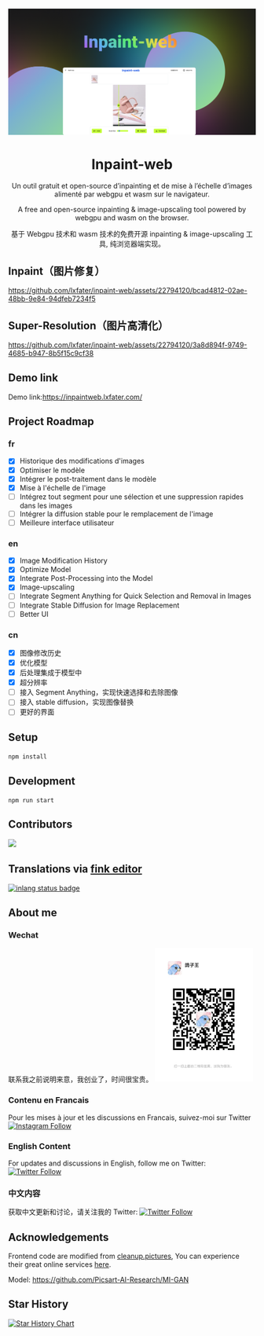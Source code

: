 ![Inpaint-web](./media/cover.png)

<div align="center">
  
# Inpaint-web

Un outil gratuit et open-source d’inpainting et de mise à l’échelle d’images alimenté par webgpu et wasm sur le navigateur.

A free and open-source inpainting & image-upscaling tool powered by webgpu and wasm on the browser.

基于 Webgpu 技术和 wasm 技术的免费开源 inpainting & image-upscaling 工具, 纯浏览器端实现。

</div>

## Inpaint（图片修复）

https://github.com/lxfater/inpaint-web/assets/22794120/bcad4812-02ae-48bb-9e84-94dfeb7234f5

## Super-Resolution（图片高清化）

https://github.com/lxfater/inpaint-web/assets/22794120/3a8d894f-9749-4685-b947-8b5f15c9cf38

## Demo link

Demo link:https://inpaintweb.lxfater.com/

## Project Roadmap

### fr

- [x] Historique des modifications d'images
- [x] Optimiser le modèle
- [x] Intégrer le post-traitement dans le modèle
- [x] Mise à l'échelle de l'image
- [ ] Intégrez tout segment pour une sélection et une suppression rapides dans les images
- [ ] Intégrer la diffusion stable pour le remplacement de l'image
- [ ] Meilleure interface utilisateur

### en

- [x] Image Modification History
- [x] Optimize Model
- [x] Integrate Post-Processing into the Model
- [x] Image-upscaling
- [ ] Integrate Segment Anything for Quick Selection and Removal in Images
- [ ] Integrate Stable Diffusion for Image Replacement
- [ ] Better UI

### cn

- [x] 图像修改历史
- [x] 优化模型
- [x] 后处理集成于模型中
- [x] 超分辨率
- [ ] 接入 Segment Anything，实现快速选择和去除图像
- [ ] 接入 stable diffusion，实现图像替换
- [ ] 更好的界面

## Setup

`npm install`

## Development

`npm run start`

## Contributors

<a href="https://github.com/lxfater/inpaint-web/graphs/contributors">
  <img src="https://contrib.rocks/image?repo=lxfater/inpaint-web" />
</a>

## Translations via [fink editor](https://inlang.com/m/tdozzpar/app-inlang-editor)

[![inlang status badge](https://inlang.com/badge?url=github.com/lxfater/inpaint-web)](https://inlang.com/editor/github.com/lxfater/inpaint-web?ref=badge)

## About me

### Wechat

<div align="left">
    <span>联系我之前说明来意，我创业了，时间很宝贵。</span>
    <img src="https://raw.githubusercontent.com/lxfater/inpaint-web/main/media/wechat.jpg" style="width: 200px; display: inline-block;">
</div>

### Contenu en Francais
Pour les mises à jour et les discussions en Francais, suivez-moi sur Twitter
[![Instagram Follow](https://img.shields.io/twitter/follow/rules4thing?style=social)](https://www.instagram.com/n3oray/)


### English Content

For updates and discussions in English, follow me on Twitter:
[![Twitter Follow](https://img.shields.io/twitter/follow/rules4thing?style=social)](https://twitter.com/rules4thing)

### 中文内容

获取中文更新和讨论，请关注我的 Twitter:
[![Twitter Follow](https://img.shields.io/twitter/follow/lxfater?style=social)](https://twitter.com/lxfater)

## Acknowledgements

Frontend code are modified from [cleanup.pictures](https://github.com/initml/cleanup.pictures), You can experience their
great online services [here](https://cleanup.pictures/).

Model: https://github.com/Picsart-AI-Research/MI-GAN

## Star History

[![Star History Chart](https://api.star-history.com/svg?repos=lxfater/inpaint-web&type=Date)](https://star-history.com/#lxfater/inpaint-web&Date)
